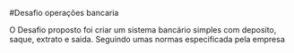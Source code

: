 #Desafio operações bancaria 

O Desafio proposto foi criar um sistema bancário simples com deposito, saque,  extrato e saida. Seguindo umas normas especificada pela empresa 
